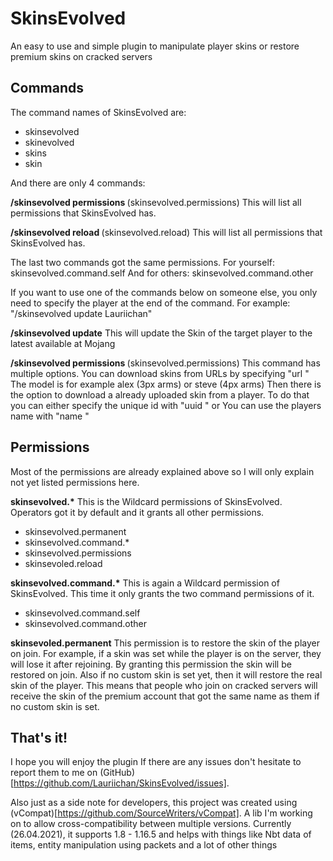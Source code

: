 # SkinsEvolved
  
An easy to use and simple plugin to manipulate player skins 
or restore premium skins on cracked servers


## Commands

The command names of SkinsEvolved are:
- skinsevolved
- skinevolved
- skins
- skin

And there are only 4 commands:

<B>/skinsevolved permissions </B>(skinsevolved.permissions)
This will list all permissions that SkinsEvolved has.

<B>/skinsevolved reload </B>(skinsevolved.reload)
This will list all permissions that SkinsEvolved has.


The last two commands got the same permissions.
For yourself: skinsevolved.command.self
And for others: skinsevolved.command.other

If you want to use one of the commands below on someone else, you only need to specify the player at the end of the command.
For example: "/skinsevolved update Lauriichan"

<B>/skinsevolved update</B>
This will update the Skin of the target player to the latest available at Mojang

<B>/skinsevolved permissions </B>(skinsevolved.permissions)
This command has multiple options.
You can download skins from URLs by specifying "url <URL> <Model>"
The model is for example alex (3px arms) or steve (4px arms)
Then there is the option to download a already uploaded skin from a player.
To do that you can either specify the unique id with "uuid <UniqueId>" or
You can use the players name with "name <PlayerName>"


## Permissions

Most of the permissions are already explained above so I will only explain not yet listed permissions here.

<B>skinsevolved.*</B>
This is the Wildcard permissions of SkinsEvolved.
Operators got it by default and it grants all other permissions.
- skinsevolved.permanent
- skinsevolved.command.*
- skinsevolved.permissions
- skinsevoled.reload

<B>skinsevolved.command.*</B>
This is again a Wildcard permission of SkinsEvolved.
This time it only grants the two command permissions of it.
- skinsevolved.command.self
- skinsevolved.command.other

<B>skinsevoled.permanent</B>
This permission is to restore the skin of the player on join.
For example, if a skin was set while the player is on the server, they will lose it after rejoining.
By granting this permission the skin will be restored on join.
Also if no custom skin is set yet, then it will restore the real skin of the player.
This means that people who join on cracked servers will receive the skin of the premium account that got the same name as them if no custom skin is set.


## That's it!

I hope you will enjoy the plugin
If there are any issues don't hesitate to report them to me on (GitHub)[https://github.com/Lauriichan/SkinsEvolved/issues].

Also just as a side note for developers, this project was created using (vCompat)[https://github.com/SourceWriters/vCompat].
A lib I'm working on to allow cross-compatibility between multiple versions.
Currently (26.04.2021), it supports 1.8 - 1.16.5 and helps with things like Nbt data of items, entity manipulation using packets and a lot of other things

